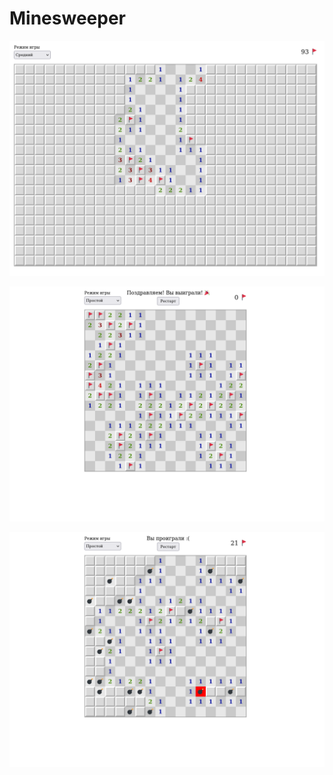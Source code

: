 # Minesweeper

![overview](./public/screenshot.png)

![win](./public/screenshot_win.png)

![lose](./public/screenshot_lose.png)